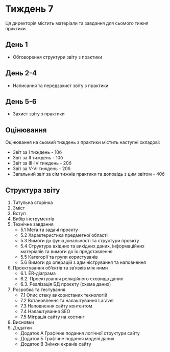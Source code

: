# Тиждень 7

Ця директорія містить матеріали та завдання для сьомого тижня практики.

## День 1
- Обговорення структури звіту з практики

## День 2-4
- Написання та передзахист звіту з практики

## День 5-6
- Захист звіту з практики

## Оцінювання
Оцінювання на сьомий тиждень з практики містить наступні складові:
- Звіт за I тиждень - 10б
- Звіт за II тиждень - 10б
- Звіт за III-IV тиждень - 20б
- Звіт за V-VI тиждень - 20б
- Загальний звіт за сім тижнів практики та доповідь з цим звітом - 40б

## Структура звіту
1. Титульна сторінка
2. Зміст
3. Вступ
4. Вибір інструментів
5. Технічне завдання
    - 5.1 Мета та задачі проєкту
    - 5.2 Характеристика предметної області
    - 5.3 Вимоги до функціональності та структури проєкту
    - 5.4 Структура вхідних та вихідних даних, інформаційних матеріалів та вимоги до їх представлення 
    - 5.5 Категорії та групи користувачів
    - 5.6 Вимоги до операцій з адміністрування та наповнення
6. Проєктування об’єктів та зв’язків між ними
   - 6.1. ER-діаграма
   - 6.2. Проектування реляційного сховища даних
   - 6.3. Реалізація БД проєкту (схема даних)  
7. Розробка та тестування
   - 7.1 Опис стеку використаних технологій
   - 7.2 Встановлення та налаштування Laravel
   - 7.3 Наповнення сайту контентом
   - 7.4 Налаштування SEO
   - 7.5 Міграція сайту на хостинг
8. Висновки
9. Додатки
    - Додаток А Графічне подання логічної структури сайту
    - Додаток Б Графічне подання моделі даних 
    - Додаток В Знімки екранів сайту
